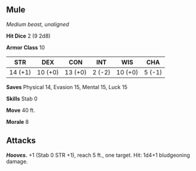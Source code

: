 ## Mule

*Medium beast, unaligned*

**Hit Dice** 2 (9 2d8)

**Armor Class** 10

| STR     | DEX     | CON     | INT     | WIS     | CHA     |
|---------|---------|---------|---------|---------|---------|
| 14 (+1) | 10 (+0) | 13 (+0) |  2 (-2) | 10 (+0) |  5 (-1) |

**Saves** Physical 14, Evasion 15, Mental 15, Luck 15

**Skills** Stab 0

**Move** 40 ft.

**Morale** 8

## Attacks

***Hooves.*** +1 (Stab 0 STR +1), reach 5 ft., one target. Hit: 1d4+1 bludgeoning damage.

